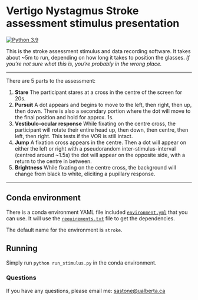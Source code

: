 # Vertigo Nystagmus Stroke assessment stimulus presentation

[![Python 3.9](https://img.shields.io/badge/python-3.9-blue.svg)](https://www.python.org/downloads/release/python-397/)

This is the stroke assessment stimulus and data recording software. It takes about ~5m to run, depending on how long it takes to position the glasses. *If you're not sure what this is, you're probably in the wrong place.*

---
There are 5 parts to the assessment:
1. **Stare**
The participant stares at a cross in the centre of the screen for 20s.
2. **Pursuit**
A dot appears and begins to move to the left, then right, then up, then down. There is also a secondary portion where the dot will move to the final position and hold for approx. 1s. 
3. **Vestibulo-ocular response**
While fixating on the centre cross, the participant will rotate their entire head up, then down, then centre, then left, then right. This tests if the VOR is still intact.
4. **Jump**
A fixation cross appears in the centre. Then a dot will appear on either the left or right with a pseudorandom inter-stimulus-interval (centred around ~1.5s) the dot will appear on the opposite side, with a return to the centre in between.
5. **Brightness**
While fixating on the centre cross, the background will change from black to white, eliciting a pupillary response.
---
## Conda environment
There is a conda environment YAML file included [`environment.yml`](environment.yml) that you can use. It will use the [`requirements.txt`](requirements.txt) file to get the dependencies.

The default name for the environment is `stroke`.

## Running
Simply run `python run_stimulus.py` in the conda environment.

### Questions
If you have any questions, please email me: sastone@ualberta.ca

